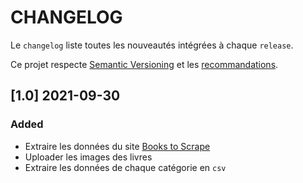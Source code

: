 # CHANGELOG

Le `changelog` liste toutes les nouveautés intégrées à chaque `release`.

Ce projet respecte [Semantic Versioning](https://semver.org/) et les [recommandations](https://keepachangelog.com/en/1.0.0/).

## [1.0] 2021-09-30
### Added
* Extraire les données du site [Books to Scrape](https://books.toscrape.com/)
* Uploader les images des livres
* Extraire les données de chaque catégorie en `csv`
